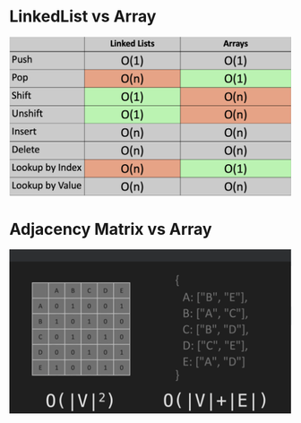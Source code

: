 <p align="center">
  <H1>LinkedList vs Array</H1>
  <img src="LinkedList_vs_Array.png"/>
</p>
<p align="center">
  <H1>Adjacency Matrix vs Array</H1>
  <img src="Adjacency_Matrix_vs_List.png"/>
</p>

